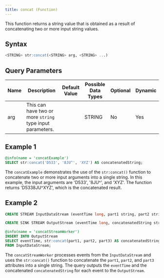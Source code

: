 ```yaml
---
title: concat (Function)
---
```


This function returns a string value that is obtained as a result of concatenating two or more input string values.

## Syntax

```sql
<STRING> str:concat(<STRING> arg, <STRING> ...)
```

## Query Parameters

| Name | Description                                               | Default Value | Possible Data Types | Optional | Dynamic |
|------|-----------------------------------------------------------|---------------|---------------------|----------|---------|
| arg  | This can have two or more `string` type input parameters. |               | STRING              | No       | Yes     |

## Example 1

```sql
@info(name = 'concatExample')
SELECT str:concat('D533', '8JU^', 'XYZ') AS concatenatedString;
```

The `concatExample` demonstrates the use of the `str:concat()` function to concatenate two or more input arguments into a single string. In this example, the input arguments are 'D533', '8JU^', and 'XYZ'. The function returns 'D5338JU^XYZ', which is the concatenated result.

## Example 2

```sql
CREATE STREAM InputDataStream (eventTime long, part1 string, part2 string, part3 string);

CREATE SINK STREAM OutputStream (eventTime long, concatenatedString string);

@info(name = 'concatStreamWorker')
INSERT INTO OutputStream
SELECT eventTime, str:concat(part1, part2, part3) AS concatenatedString
FROM InputDataStream;
```

The `concatStreamWorker` processes events from the `InputDataStream` and uses the `str:concat()` function to concatenate the `part1`, `part2`, and `part3` attributes into a single string. The query outputs the `eventTime` and the concatenated `concatenatedString` for each event to the `OutputStream`.
